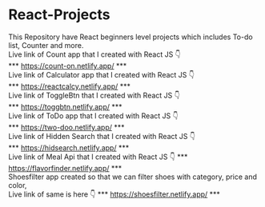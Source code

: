 # React-Projects
This Repository have React beginners level projects which includes To-do list, Counter and more.
<br>
Live link of Count app that I created with React JS 👇
<br>
*** https://count-on.netlify.app/ ***
<br>
Live link of Calculator app that I created with React JS 👇
<br>
*** https://reactcalcy.netlify.app/ ***
<br>
Live link of ToggleBtn that I created with React JS 👇
<br>
*** https://toggbtn.netlify.app/ ***
<br>
Live link of ToDo app that I created with React JS 👇
<br>
*** https://two-doo.netlify.app/ ***
<br>
Live link of Hidden Search that I created with React JS 👇
<br>
*** https://hidsearch.netlify.app/ ***
<br>
Live link of Meal Api that I created with React JS 👇
*** https://flavorfinder.netlify.app/ ***
<br>
Shoesfilter app created so that we can filter shoes with category, price and color, <br> Live link of same is here  👇
*** https://shoesfilter.netlify.app/ ***
